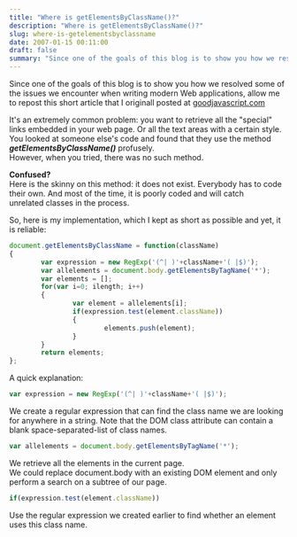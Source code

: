 ```yaml
---
title: "Where is getElementsByClassName()?"
description: "Where is getElementsByClassName()?"
slug: where-is-getelementsbyclassname
date: 2007-01-15 00:11:00
draft: false
summary: "Since one of the goals of this blog is to show you how we resolved some of the issues we encounter when writing modern Web applications, allow me to repost this short article that I originall posted at goodjavascript.com"
---
```



Since one of the goals of this blog is to show you how we resolved some of the
issues we encounter when writing modern Web applications, allow me to repost
this short article that I originall posted at
[goodjavascript.com](http://www.goodjavascript.com)

It's an extremely common problem: you want to retrieve all the "special" links
embedded in your web page. Or all the text areas with a certain style.  
You looked at someone else's code and found that they use the method
**_getElementsByClassName()_** profusely.  
However, when you tried, there was no such method.  
  
 **Confused?**  
Here is the skinny on this method: it does not exist. Everybody has to code
their own. And most of the time, it is poorly coded and will catch  
unrelated classes in the process.

So, here is my implementation, which I kept as short as possible and yet, it
is reliable:  

```javascript
document.getElementsByClassName = function(className)  
{  
        var expression = new RegExp('(^| )'+className+'( |$)');  
        var allelements = document.body.getElementsByTagName('*');  
        var elements = [];  
        for(var i=0; ilength; i++)  
        {  
                var element = allelements[i];  
                if(expression.test(element.className))  
                {  
                        elements.push(element);  
                }  
        }  
        return elements;  
};
```

  
A quick explanation:

```javascript
var expression = new RegExp('(^| )'+className+'( |$)');
```
We create a regular expression that can find the class name we are looking for
anywhere in a string. Note that the DOM class attribute can contain a blank
space-separated-list of class names.

```javascript
var allelements = document.body.getElementsByTagName('*');
```
We retrieve all the elements in the current page.  
We could replace document.body with an existing DOM element and only perform a
search on a subtree of our page.

```javascript
if(expression.test(element.className))
```
Use the regular expression we created earlier to find whether an element uses
this class name.

